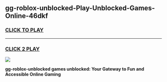 
## gg-roblox-unblocked-Play-Unblocked-Games-Online-46dkf
<h3>
<a href="https://premium76.site?title=gg-roblox-unblocked&ref=25A">CLICK TO PLAY</a></h3>
<hr>

<h3>
<a href="https://premium76.site?title=gg-roblox-unblocked&ref=25A">CLICK 2 PLAY</a>
  
</h3>

<a href="https://premium76.site?title=gg-roblox-unblocked&ref=25A"><img src="https://clearcache.store/games.png"></a>


**gg-roblox-unblocked games unblocked: Your Gateway to Fun and Accessible Online Gaming**

